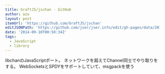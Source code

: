 ```yaml
---
title: GraftJS/jschan · GitHub
author: azu
layout: post
itemUrl: 'https://github.com/GraftJS/jschan'
editJSONPath: 'https://github.com/jser/jser.info/edit/gh-pages/data/2014/09/index.json'
date: '2014-09-10T00:50:34Z'
tags:
  - JavaScript
  - library
---
```

libchanのJavaScriptポート。
ネットワークを超えてChannel同士でやり取りをする。
WebSocketsとSPDYをサポートしていて、msgpackを使う
